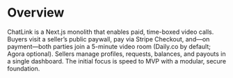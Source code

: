 # Overview

ChatLink is a Next.js monolith that enables paid, time-boxed video calls. Buyers visit a seller’s public paywall, pay via Stripe Checkout, and—on payment—both parties join a 5-minute video room (Daily.co by default; Agora optional). Sellers manage profiles, requests, balances, and payouts in a single dashboard. The initial focus is speed to MVP with a modular, secure foundation.

